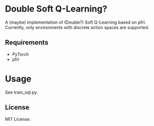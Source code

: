 # Double Soft Q-Learning?
A (maybe) implementation of (Double?) Soft Q-Learning based on pfrl.
Currently, only environments with discrete action spaces are supported.

## Requirements
- PyTorch
- pfrl

# Usage
See train_sql.py.

## License
MIT License.
